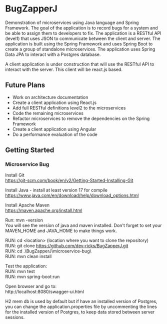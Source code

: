 # BugZapperJ

Demonstration of microservices using Java language and Spring Framework. The goal of the application is to record bugs
for a system and be able to assign them to developers to fix. The application is a RESTful API (level1) that uses JSON
to communicate between the client and server. The application is built using the Spring Framework and uses Spring Boot
to create a group of standalone microservices. The application uses Spring Data JPA to interact with a Postgres
database.

A client application is under construction that will use the RESTful API to interact with the server. This client will
be react.js based.
## Future Plans
- Work on architecture documentation
- Create a client application using React.js
- Add full RESTful definitions level2 to the microservices
- Code the remaining microservices
- Refactor microservices to remove the dependencies on the Spring Framework
- Create a client application using Angular
- Do a performance evaluation of the code

## Getting Started
### Microservice Bug
Install Git<br/>
https://git-scm.com/book/en/v2/Getting-Started-Installing-Git<br/>

Install Java - install at least version 17 for compile<br/>
https://www.java.com/en/download/help/download_options.html<br/>

Install Apache Maven<br/>
https://maven.apache.org/install.html<br/>

Run: mvn -version<br/>
You will see the version of java and maven installed. Don't forget to set your MAVEN_HOME and JAVA_HOME to make things
work.<br/>

RUN: cd \<location\> (location where you want to clone the repository)<br/>
RUN: git clone https://github.com/dev-ricks/BugZapperJ.git<br/>
RUN: cd .\BugZapperJ\microservice-bug\ <br/>
RUN: mvn clean install<br/>

Test the application:<br/>
RUN: mvn test <br/>
RUN: mvn spring-boot:run<br/>

Open browser and go to:<br/>
http://localhost:8080/swagger-ui.html<br/>

H2 mem db is used by default but if have an installed version of Postgres, you can change the application.properties file by
uncommenting the lines for the installed version of Postgres, to keep data stored between server sessions. <br/>



